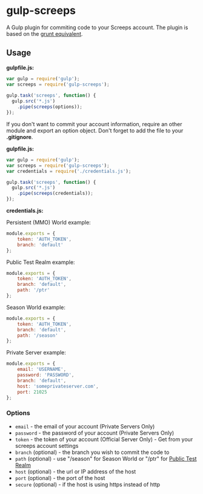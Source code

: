 # gulp-screeps

A Gulp plugin for commiting code to your Screeps account.
The plugin is based on the [grunt equivalent](https://github.com/screeps/grunt-screeps).

## Usage

**gulpfile.js:**
```js
var gulp = require('gulp');
var screeps = require('gulp-screeps');
 
gulp.task('screeps', function() {
  gulp.src('*.js')
    .pipe(screeps(options));
});
```

If you don't want to commit your account information, require an other module and export an option object. Don't forget to add the file to your **.gitignore**.
  
**gulpfile.js:**
```js
var gulp = require('gulp');
var screeps = require('gulp-screeps');
var credentials = require('./credentials.js');

gulp.task('screeps', function() {
  gulp.src('*.js')
    .pipe(screeps(credentials));
});
```
**credentials.js:**

Persistent (MMO) World example:
```js
module.exports = {
    token: 'AUTH_TOKEN',
    branch: 'default'
};
```

Public Test Realm example:
```js
module.exports = {
    token: 'AUTH_TOKEN',
    branch: 'default',
    path: '/ptr'
};
```

Season World example:
```js
module.exports = {
    token: 'AUTH_TOKEN',
    branch: 'default',
    path: '/season'
};
```

Private Server example:
```js
module.exports = {
    email: 'USERNAME',
    password: 'PASSWORD',
    branch: 'default',
    host: 'someprivateserver.com',
    port: 21025
};
```

### Options 
- `email` - the email of your account (Private Servers Only)
- `password` - the password of your account (Private Servers Only)
- `token` - the token of your account (Official Server Only) - Get from your screeps account settings
- `branch` (optional) - the branch you wish to commit the code to
- `path` (optional) - use "/season" for Season World or "/ptr" for [Public Test Realm](http://support.screeps.com/hc/en-us/articles/205999532-Public-Test-Realm)
- `host` (optional) - the url or IP address of the host
- `port` (optional) - the port of the host
- `secure` (optional) - if the host is using https instead of http

